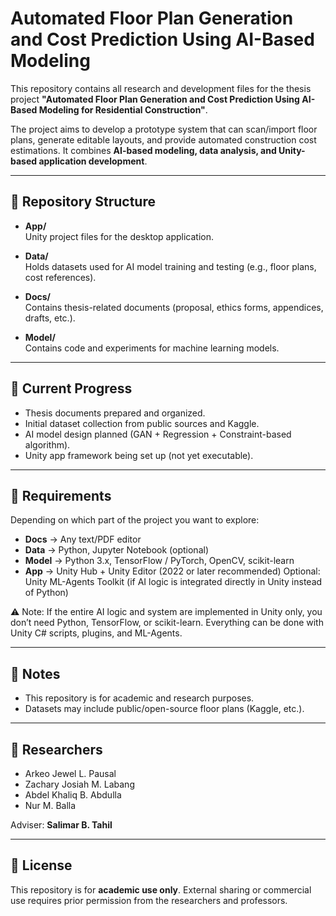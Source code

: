# Automated Floor Plan Generation and Cost Prediction Using AI-Based Modeling

This repository contains all research and development files for the thesis project **"Automated Floor Plan Generation and Cost Prediction Using AI-Based Modeling for Residential Construction"**.  

The project aims to develop a prototype system that can scan/import floor plans, generate editable layouts, and provide automated construction cost estimations. It combines **AI-based modeling, data analysis, and Unity-based application development**.

---

## 📂 Repository Structure

- **App/**  
  Unity project files for the desktop application.  

- **Data/**  
  Holds datasets used for AI model training and testing (e.g., floor plans, cost references).

- **Docs/**  
  Contains thesis-related documents (proposal, ethics forms, appendices, drafts, etc.).

- **Model/**  
  Contains code and experiments for machine learning models.

---

## 🚀 Current Progress
- Thesis documents prepared and organized.
- Initial dataset collection from public sources and Kaggle.
- AI model design planned (GAN + Regression + Constraint-based algorithm).
- Unity app framework being set up (not yet executable).

---

## 🔧 Requirements
Depending on which part of the project you want to explore:  

- **Docs** → Any text/PDF editor  
- **Data** → Python, Jupyter Notebook (optional)  
- **Model** → Python 3.x, TensorFlow / PyTorch, OpenCV, scikit-learn  
- **App** → Unity Hub + Unity Editor (2022 or later recommended) Optional: Unity ML-Agents Toolkit (if AI logic is integrated directly in Unity instead of Python)

⚠️ Note: If the entire AI logic and system are implemented in Unity only, you don’t need Python, TensorFlow, or scikit-learn. Everything can be done with Unity C# scripts, plugins, and ML-Agents.

---

## 📌 Notes
- This repository is for academic and research purposes.  
- Datasets may include public/open-source floor plans (Kaggle, etc.).  

---

## 👥 Researchers
- Arkeo Jewel L. Pausal  
- Zachary Josiah M. Labang  
- Abdel Khaliq B. Abdulla  
- Nur M. Balla  

Adviser: **Salimar B. Tahil**

---

## 📄 License
This repository is for **academic use only**. External sharing or commercial use requires prior permission from the researchers and professors.
